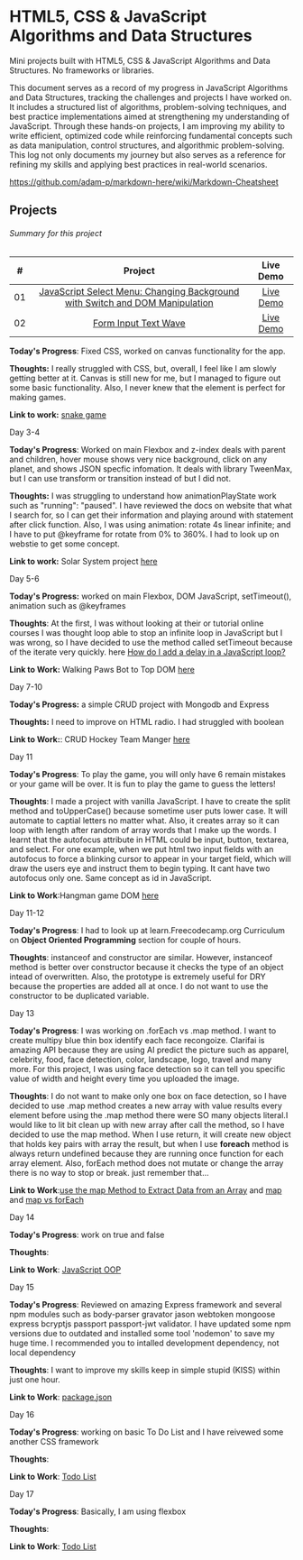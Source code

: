 # HTML5, CSS & JavaScript Algorithms and Data Structures 

Mini projects built with HTML5, CSS & JavaScript Algorithms and Data Structures. No frameworks or libraries.

This document serves as a record of my progress in JavaScript Algorithms and Data Structures, tracking the challenges and projects I have worked on. It includes a structured list of algorithms, problem-solving techniques, and best practice implementations aimed at strengthening my understanding of JavaScript. Through these hands-on projects, I am improving my ability to write efficient, optimized code while reinforcing fundamental concepts such as data manipulation, control structures, and algorithmic problem-solving. This log not only documents my journey but also serves as a reference for refining my skills and applying best practices in real-world scenarios.

https://github.com/adam-p/markdown-here/wiki/Markdown-Cheatsheet

## Projects

###### Summary for this project 

|  #  |            Project             | Live Demo |
| :-: | :----------------------------: | :-------: |
| 01  |     [JavaScript Select Menu: Changing Background with Switch and DOM Manipulation](https://github.com/arduino731/JavaScript-Algorithms-and-Data-Structures/tree/master/1project) | [Live Demo](https://arduino731.github.io/JavaScript-Algorithms-and-Data-Structures/1project/)  |
| 02  |     [Form Input Text Wave](https://github.com/arduino731/JavaScript-Algorithms-and-Data-Structures/tree/master/2project) | [Live Demo](https://arduino731.github.io/JavaScript-Algorithms-and-Data-Structures/2project/)  |









**Today's Progress**: Fixed CSS, worked on canvas functionality for the app.

**Thoughts:** I really struggled with CSS, but, overall, I feel like I am slowly getting better at it. Canvas is still new for me, but I managed to figure out some basic functionality. Also, I never knew that the <canvas> element is perfect for making games.

**Link to work:** [snake game](https://arduino731.github.io/100daysofcode/codingChallenge7/)


Day 3-4

**Today's Progress**: Worked on main Flexbox and z-index deals with parent and children, hover mouse shows very nice background, click on any planet, and shows JSON specfic infomation. It deals with library TweenMax, but I can use transform or transition instead of but I did not. 

**Thoughts:** I was struggling to understand how animationPlayState work such as "running": "paused". I have reviewed the docs on website that what I search for, so I can get their information and playing around with statement after click function. Also, I was using animation: rotate 4s linear infinite; and I have to put @keyframe for rotate from 0% to 360%. I had to look up on webstie to get some concept.  

**Link to work:** Solar System project [here](https://codepen.io/arduino731/pen/mKZMjz)

Day 5-6

**Today's Progress:** worked on main Flexbox, DOM JavaScript, setTimeout(), animation such as @keyframes

**Thoughts**: At the first, I was without looking at their or tutorial online courses I was thought loop able to stop an infinite loop in JavaScript but I was wrong, so I have decided to use the method called setTimeout because of the iterate very quickly. 
here [How do I add a delay in a JavaScript loop?](https://stackoverflow.com/questions/3583724/how-do-i-add-a-delay-in-a-javascript-loop)

**Link to Work:** Walking Paws Bot to Top DOM [here](https://codepen.io/arduino731/pen/bjvObW)

Day 7-10

**Today's Progress:** a simple CRUD project with Mongodb and Express 

**Thoughts:** I need to improve on HTML radio. I had struggled with boolean 

**Link to Work:**: CRUD Hockey Team Manger [here](https://github.com/arduino731/CRUD-hockey-table/tree/master)

Day 11

**Today's Progress**: To play the game, you will only have 6 remain mistakes or your game will be over. It is fun to play the game to guess the letters! 

**Thoughts**: I made a project with vanilla JavaScript. I have to create the split method and toUpperCase() because sometime user puts lower case. It will automate to captial letters no matter what. Also, it creates array so it can loop with length after random of array words that I make up the words. I learnt that the autofocus attribute in HTML could be input, button, textarea, and select. For one example, when we put html two input fields with an autofocus to force a blinking cursor to appear in your target field, which will draw the users eye and instruct them to begin typing.  It cant have two autofocus only one. Same concept as id in JavaScript. 

**Link to Work**:Hangman game DOM [here](https://codepen.io/arduino731/full/mjQVZg/)

Day 11-12

**Today's Progress**: I had to look up at learn.Freecodecamp.org Curriculum on **Object Oriented Programming** section for couple of hours. 

**Thoughts**: instanceof and constructor are similar. However, instanceof method is better over constructor because it checks the type of an object intead of overwritten. Also, the prototype is extremely useful for DRY because the properties are added all at once. I do not want to use the constructor to be duplicated variable. 

Day 13 

**Today's Progress**: I was working on .forEach vs .map method. I want to create multipy blue thin box identify each face recongoize. Clarifai is amazing API because they are using AI predict the picture such as apparel, celebrity, food, face detection, color, landscape, logo, travel and many more. For this project, I was using face detection so it can tell you specific value of width and height every time you uploaded the image. 

**Thoughts**: I do not want to make only one box on face detection, so I have decided to use .map method creates a new array with value results every element before using the .map method there were SO many objects literal.I would like to lit bit clean up with new array after call the method, so I have decided to use the map method. When I use return, it will create new object that holds key pairs with array the result, but when I use **foreach** method is always return undefined because they are running once function for each array element. Also, forEach method does not mutate or change the array there is no way to stop or break. just remember that...  

**Link to Work**:[use the map Method to Extract Data from an Array](https://learn.freecodecamp.org/javascript-algorithms-and-data-structures/functional-programming/use-the-map-method-to-extract-data-from-an-array/) and [map](https://arduino731.github.io/100daysofcode/day13/mapVSforEach.js) and [map vs forEach](https://arduino731.github.io/100daysofcode/day13/mapVSforEach-2.js)

Day 14

**Today's Progress**: work on true and false 

**Thoughts**:

**Link to Work**: [JavaScript OOP](https://arduino731.github.io/100daysofcode/day14/index.html)

Day 15

**Today's Progress**: Reviewed on amazing Express framework and several npm modules such as body-parser gravator jason webtoken mongoose express bcryptjs passport passport-jwt validator. I have updated some npm versions due to outdated and installed some tool 'nodemon' to save my huge time. I recommended you to intalled development dependency, not local dependency

**Thoughts**: I want to improve my skills keep in simple stupid (KISS) within just one hour.

**Link to Work**: [package.json](https://arduino731.github.io/100daysofcode/day15/package.json)

Day 16

**Today's Progress**: working on basic To Do List and I have reivewed some another CSS framework

**Thoughts**: 

**Link to Work**: [Todo List](https://arduino731.github.io/100daysofcode/day16/index.html)

Day 17

**Today's Progress**: Basically, I am using flexbox 

**Thoughts**: 

**Link to Work**: [Todo List](https://arduino731.github.io/100daysofcode/day17/index.html)
